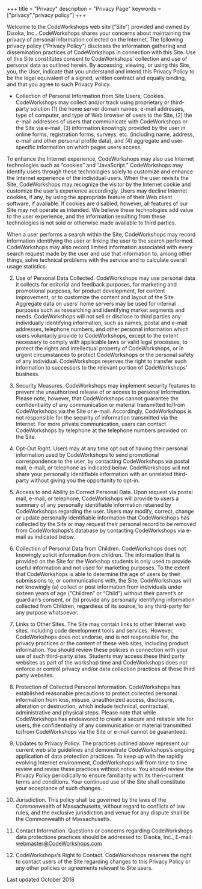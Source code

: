 +++
title = "Privacy"
description = "Privacy Page"
keywords = ["privacy","privacy policy"]
+++

Welcome to the CodeWorkshops web site (“Site”) provided and owned by Disoka, Inc.. CodeWorkshops shares your concerns about maintaining the privacy of personal information collected on the Internet. The following privacy policy (“Privacy Policy”) discloses the information gathering and dissemination practices of CodeWorkshops in connection with this Site. Use of this Site constitutes consent to CodeWorkshops’ collection and use of personal data as outlined
herein. By accessing, viewing, or using this Site, you, the User, indicate that you understand and intend this Privacy Policy to be the legal equivalent of a signed, written contract and equally binding, and that you agree to such Privacy Policy.

 - Collection of Personal Information from Site Users; Cookies. CodeWorkshops may collect and/or track using proprietary or third-party solution (1) the home server domain names, e-mail addresses, type of computer, and type of Web browser of users to the Site, (2) the e-mail addresses of users that communicate with CodeWorkshops or the Site via e-mail, (3) information knowingly provided by the user in online forms, registration forms, surveys, etc. (including name, address,
e-mail and other personal profile data), and (4) aggregate and user-specific information on which pages users access.

To enhance the Internet experience, CodeWorkshops may also use Internet technologies such as “cookies” and “JavaScript.” CodeWorkshops may identify users through these technologies solely to customize and enhance the Internet experience of the individual users. When the user revisits the Site, CodeWorkshops may recognize the visitor by the Internet cookie and customize the user’s experience accordingly. Users may decline Internet cookies, if any, by using the appropriate feature
of their Web client software, if available. If cookies are disabled, however, all features of our Site may not operate as intended. We believe these technologies add value to the user experience, and the information resulting from these technologies is not sold or otherwise made available to third parties.

When a user performs a search within the Site, CodeWorkshops may record information identifying the user or linking the user to the search performed. CodeWorkshops may also record limited information associated with every search request made by the user and use that information to, among other things, solve technical problems with the service and to calculate overall usage statistics.

2. Use of Personal Data Collected. CodeWorkshops may use personal data it collects for editorial and feedback purposes, for marketing and promotional purposes, for product development, for content improvement, or to customize the content and layout of the Site. Aggregate data on users’ home servers may be used for internal purposes such as researching and identifying market segments and needs. CodeWorkshops will not sell or disclose to third parties any individually
identifying information, such as names, postal and e-mail addresses, telephone numbers, and other personal information which users voluntarily provide to CodeWorkshops, except to the extent necessary to comply with applicable laws or valid legal processes, to protect the rights and intellectual property of CodeWorkshops, or in urgent circumstances to protect CodeWorkshops or the personal safety of any individual. CodeWorkshops reserves the right to transfer such information to
successors to the relevant portion of CodeWorkshops’ business.

3. Security Measures. CodeWorkshops may implement security features to prevent the unauthorized release of or access to personal information. Please note, however, that CodeWorkshops cannot guarantee the confidentiality of any communication or material transmitted to/from CodeWorkshops via the Site or e-mail. Accordingly, CodeWorkshops is not responsible for the security of information transmitted via the Internet. For more private communication, users can contact
CodeWorkshops by telephone at the telephone numbers provided on the Site.

4. Opt-Out Right. Users may at any time opt out of having their personal information used by CodeWorkshops to send promotional correspondence to the user, by contacting CodeWorkshops via postal mail, e-mail, or telephone as indicated below. CodeWorkshops will not share your personally identifiable information with an unrelated third-party without giving you the opportunity to opt-in.

5. Access to and Ability to Correct Personal Data. Upon request via postal mail, e-mail, or telephone, CodeWorkshops will provide to users a summary of any personally identifiable information retained by CodeWorkshops regarding the user. Users may modify, correct, change or update personally identifiable information that CodeWorkshops has collected by the Site or may request their personal record to be removed from CodeWorkshops’s database by contacting CodeWorkshops via
e-mail as indicated below.

6. Collection of Personal Data from Children. CodeWorkshops does not knowingly solicit information from children. The information that is provided on the Site for the Workshop students is only used to provide useful information and not used for marketing purposes. To the extent that CodeWorkshops is able to determine the age of users by their submissions to, or communications with, the Site, CodeWorkshops will not knowingly (a) collect or post information from individuals
under sixteen years of age (“Children” or “Child”) without their parent’s or guardian’s consent, or (b) provide any personally identifying information collected from Children, regardless of its source, to any third-party for any purpose whatsoever.

7. Links to Other Sites. The Site may contain links to other Internet web sites, including code development tools and services. However, CodeWorkshops does not endorse, and is not responsible for, the privacy practices or the content of these web sites, including product information. You should review these policies in connection with your use of such third-party sites. Students may access these third party websites as part of the workshop time and CodeWorkshops does not enforce or
control privacy and/or data collection practices of these third party websites.

8. Protection of Collected Personal Information. CodeWorkshops has established reasonable precautions to protect collected personal information from loss, misuse, unauthorized access, disclosure, alteration or destruction, which include technical, contractual, administrative and physical steps. Please note that while CodeWorkshops has endeavored to create a secure and reliable site for users, the confidentiality of any communication or material transmitted to/from CodeWorkshops
via the Site or e-mail cannot be guaranteed.

9. Updates to Privacy Policy. The practices outlined above represent our current web site guidelines and demonstrate CodeWorkshops’s ongoing application of data protection practices. To keep up with the rapidly evolving Internet environment, CodeWorkshops will from time to time review and revise these practices without notice. You should review the Privacy Policy periodically to ensure familiarity with its then-current terms and conditions. Your continued use of the Site
shall constitute your acceptance of such changes.

10. Jurisdiction. This policy shall be governed by the laws of the Commonwealth of Massachusetts, without regard to conflicts of law rules, and the exclusive jurisdiction and venue for any dispute shall be the Commonwealth of Massachusetts.

11. Contact Information. Questions or concerns regarding CodeWorkshops data protections practices should be addressed to: Disoka, Inc., E-mail: webmaster@CodeWorkshops.com

12. CodeWorkshops’s Right to Contact. CodeWorkshops reserves the right to contact users of the Site regarding changes to this Privacy Policy or any other policies or agreements relevant to Site users.

Last updated October 2018